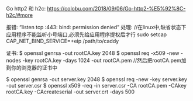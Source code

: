 Go http2 和 h2c: https://colobu.com/2018/09/06/Go-http2-%E5%92%8C-h2c/#more


报错:
“listen tcp :443: bind: permission denied”
处理:
//在linux中,缺省状态下应用程序不能监听小号端口,必须先给应用程序提权后才行
sudo setcap CAP_NET_BIND_SERVICE=+eip /path/to/caddy


证书:
$ openssl genrsa -out rootCA.key 2048
$ openssl req -x509 -new -nodes -key rootCA.key -days 1024 -out rootCA.pem
//然后把rootCA.pem加到你的浏览器的证书中


$ openssl genrsa -out server.key 2048
$ openssl req -new -key server.key -out server.csr
$ openssl x509 -req -in server.csr -CA rootCA.pem -CAkey rootCA.key -CAcreateserial -out server.crt -days 500

